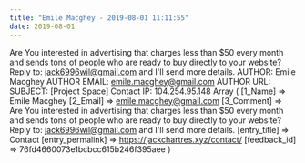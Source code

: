 ```yaml
---
title: "Emile Macghey - 2019-08-01 11:11:55"
date: 2019-08-01
---
```


Are You interested in advertising that charges less than $50 every month and sends tons of people who are ready to buy directly to your website? Reply to: jack6996wil@gmail.com and I'll send more details. <!--more--> AUTHOR: Emile Macghey AUTHOR EMAIL: emile.macghey@gmail.com AUTHOR URL: SUBJECT: \[Project Space\] Contact IP: 104.254.95.148 Array ( \[1\_Name\] => Emile Macghey \[2\_Email\] => emile.macghey@gmail.com \[3\_Comment\] => Are You interested in advertising that charges less than $50 every month and sends tons of people who are ready to buy directly to your website? Reply to: jack6996wil@gmail.com and I'll send more details. \[entry\_title\] => Contact \[entry\_permalink\] => https://jackchartres.xyz/contact/ \[feedback\_id\] => 76fd4660073e1bcbcc615b246f395aee )
